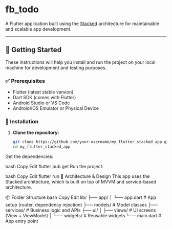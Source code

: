 # fb_todo


A Flutter application built using the [Stacked](https://pub.dev/packages/stacked) architecture for maintainable and scalable app development.

---

## 🚀 Getting Started

These instructions will help you install and run the project on your local machine for development and testing purposes.

### ✅ Prerequisites

- Flutter (latest stable version)
- Dart SDK (comes with Flutter)
- Android Studio or VS Code
- Android/iOS Emulator or Physical Device

### 🔧 Installation

1. **Clone the repository:**
   ```bash
   git clone https://github.com/your-username/my_flutter_stacked_app.git
   cd my_flutter_stacked_app
Get the dependencies:

bash
Copy
Edit
flutter pub get
Run the project:

bash
Copy
Edit
flutter run
🧱 Architecture & Design
This app uses the Stacked architecture, which is built on top of MVVM and service-based architecture.

📦 Folder Structure
bash
Copy
Edit
lib/
├── app/
│   └── app.dart               # App setup (router, dependency injection)
├── models/                    # Model classes
├── services/                  # Business logic and APIs
├── ui/
│   ├── views/                 # UI screens (View + ViewModel)
│   └── widgets/               # Reusable widgets
└── main.dart                  # App entry point

